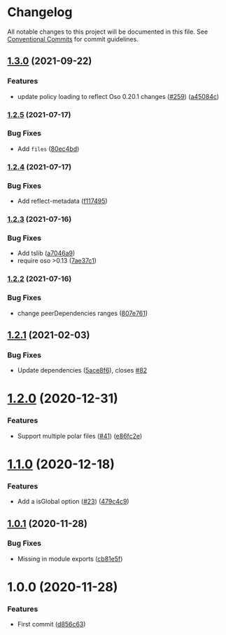 # Changelog

All notable changes to this project will be documented in this file. See
[Conventional Commits](https://conventionalcommits.org) for commit guidelines.

## [1.3.0](https://www.github.com/bjerkio/nestjs-oso/compare/v1.2.5...v1.3.0) (2021-09-22)


### Features

* update policy loading to reflect Oso 0.20.1 changes ([#259](https://www.github.com/bjerkio/nestjs-oso/issues/259)) ([a45084c](https://www.github.com/bjerkio/nestjs-oso/commit/a45084cf5107320657a4975147fc5e64a396636d))

### [1.2.5](https://www.github.com/bjerkio/nestjs-oso/compare/v1.2.4...v1.2.5) (2021-07-17)


### Bug Fixes

* Add `files` ([80ec4bd](https://www.github.com/bjerkio/nestjs-oso/commit/80ec4bd1c79a437c1a3659533e04e89ea1e9c2fc))

### [1.2.4](https://www.github.com/bjerkio/nestjs-oso/compare/v1.2.3...v1.2.4) (2021-07-17)


### Bug Fixes

* Add reflect-metadata ([f117495](https://www.github.com/bjerkio/nestjs-oso/commit/f11749580a1a940bc1076c6a373ef6e663852916))

### [1.2.3](https://www.github.com/bjerkio/nestjs-oso/compare/v1.2.2...v1.2.3) (2021-07-16)


### Bug Fixes

* Add tslib ([a7046a9](https://www.github.com/bjerkio/nestjs-oso/commit/a7046a98c0b316d89ac13e5b605de5c55f8511bc))
* require oso >0.13 ([7ae37c1](https://www.github.com/bjerkio/nestjs-oso/commit/7ae37c102d215c38f9cbda679ad2b3fa323bab8b))

### [1.2.2](https://www.github.com/bjerkio/nestjs-oso/compare/v1.2.1...v1.2.2) (2021-07-16)


### Bug Fixes

* change peerDependencies ranges ([807e761](https://www.github.com/bjerkio/nestjs-oso/commit/807e761e8dff947dc3a2fb2ee2cdd5955ba3c599))

## [1.2.1](https://github.com/bjerkio/nestjs-oso/compare/v1.2.0...v1.2.1) (2021-02-03)


### Bug Fixes

* Update dependencies ([5ace8f6](https://github.com/bjerkio/nestjs-oso/commit/5ace8f688ccf9941da78eb43604efb9225de23f4)), closes [#82](https://github.com/bjerkio/nestjs-oso/issues/82)

# [1.2.0](https://github.com/bjerkio/nestjs-oso/compare/v1.1.0...v1.2.0) (2020-12-31)


### Features

* Support multiple polar files ([#41](https://github.com/bjerkio/nestjs-oso/issues/41)) ([e86fc2e](https://github.com/bjerkio/nestjs-oso/commit/e86fc2e9fb66914ebe70213e7bd09c8c0ea2f529))

# [1.1.0](https://github.com/bjerkio/nestjs-oso/compare/v1.0.1...v1.1.0) (2020-12-18)


### Features

* Add a isGlobal option ([#23](https://github.com/bjerkio/nestjs-oso/issues/23)) ([479c4c9](https://github.com/bjerkio/nestjs-oso/commit/479c4c9381b65003704a94946192425ec6b24e29))

## [1.0.1](https://github.com/bjerkio/nestjs-oso/compare/v1.0.0...v1.0.1) (2020-11-28)


### Bug Fixes

* Missing  in module exports ([cb81e5f](https://github.com/bjerkio/nestjs-oso/commit/cb81e5f73efb0d47de5fd260e280ce6d53e3658e))

# 1.0.0 (2020-11-28)


### Features

* First commit ([d856c63](https://github.com/bjerkio/nestjs-oso/commit/d856c6385fbea7a259f31a772b969c5e0f18d8ed))
